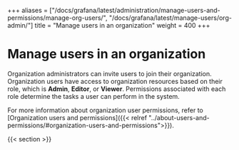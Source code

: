 +++
aliases = ["/docs/grafana/latest/administration/manage-users-and-permissions/manage-org-users/", "/docs/grafana/latest/manage-users/org-admin/"]
title = "Manage users in an organization"
weight = 400
+++

# Manage users in an organization

Organization administrators can invite users to join their organization. Organization users have access to organization resources based on their role, which is **Admin**, **Editor**, or **Viewer**. Permissions associated with each role determine the tasks a user can perform in the system.

For more information about organization user permissions, refer to [Organization users and permissions]({{< relref "../about-users-and-permissions/#organization-users-and-permissions">}}).

{{< section >}}
